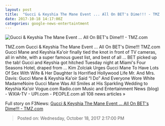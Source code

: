 ```yaml
---
layout: post
title:  "Gucci & Keyshia The Mane Event ... All On BET's Dime!!! - TMZ.com"
date: 2017-10-18 14:17:00Z
categories: google-news-entertaintment
---
```


![Gucci & Keyshia The Mane Event ... All On BET's Dime!!! - TMZ.com](https://media.tmz.com/2017/10/18/1018-gucci-man-wedding-photos-primary-1200x630.jpg)

TMZ.com Gucci & Keyshia The Mane Event ... All On BET's Dime!!! TMZ.com Gucci Mane and Keyshia Ka'oir finally tied the knot in front of TV cameras, all in white, with a super famous guest list, and best of all ... BET picked up the tab! Gucci and Keyshia got hitched Tuesday night at Miami's Four Seasons Hotel, draped from ... Kim Zolciak Urges Gucci Mane To Have Lots Of Sex With Wife & Her Daughter Is Horrified Hollywood Life Mr. And Mrs. Davis: Gucci Mane & Keyshia Ka'oir Said “I Do” And Everyone Wore White MadameNoire Gucci Mane Was All Smiles at His Sparkling Wedding to Keyshia Ka'oir Vogue.com Radio.com Music and Entertainment News (blog) - WXIA-TV - UPI.com - PEOPLE.com all 108 news articles »


Full story on F3News: [Gucci & Keyshia The Mane Event ... All On BET's Dime!!! - TMZ.com](http://www.f3nws.com/n/J3YbMD)

> Posted on: Wednesday, October 18, 2017 2:17:00 PM
